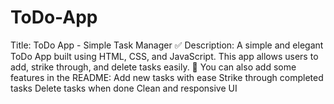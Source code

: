 # ToDo-App
Title: ToDo App - Simple Task Manager ✅ Description: A simple and elegant ToDo App built using HTML, CSS, and JavaScript. This app allows users to add, strike through, and delete tasks easily. 🚀  You can also add some features in the README:   Add new tasks with ease  Strike through completed tasks  Delete tasks when done  Clean and responsive UI

